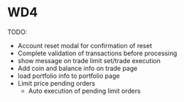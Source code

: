 # WD4

TODO:
- Account reset modal for confirmation of reset
- Complete validation of transactions before processing
- show message on trade limit set/trade execution
- Add coin and balance info on trade page
- load portfolio info to portfolio page
- Limit price pending orders
    - Auto execution of pending limit orders